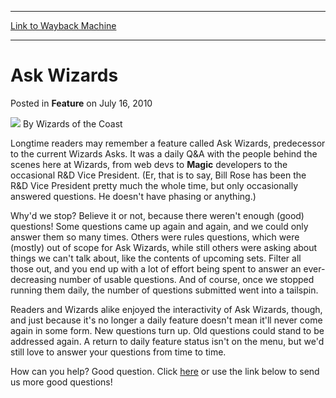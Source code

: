 
---
[Link to Wayback Machine](https://web.archive.org/web/20220129065211/https://magic.wizards.com/en/articles/archive/feature/ask-wizards-2010-07-16)

[_metadata_:author]:- "Wizards of the Coast"
[_metadata_:description]:- "Longtime readers may remember a feature called Ask Wizards, predecessor to the current Wizards Asks. It was a daily Q&A with the people behind the scenes here at Wizards, from web devs to Magic developers to the occasional R&D Vice President. (Er, that is to say, Bill Rose has been the R&D Vice President pretty much the whole time, but only occasionally answered questions. He"
[_metadata_:generator]:- "Drupal 7 (http://drupal.org)"
[_metadata_:publish_date]:- "2010-07-16"
[_metadata_:title]:- "Ask Wizards"
[_metadata_:wayback_capture_timestamp]:- "2022-01-29 06:52:11+00:00"
[_metadata_:wayback_raw_url]:- "https://web.archive.org/web/20220129065211id_/https://magic.wizards.com/en/articles/archive/feature/ask-wizards-2010-07-16"
[_metadata_:wayback_url]:- "https://magic.wizards.com/en/articles/archive/feature/ask-wizards-2010-07-16"
---


Ask Wizards
===========



 Posted in **Feature**
 on July 16, 2010 






![](https://media.magic.wizards.com/styles/auth_small/public/images/person/wizards_author.jpg)
By Wizards of the Coast











Longtime readers may remember a feature called Ask Wizards, predecessor to the current Wizards Asks. It was a daily Q&A with the people behind the scenes here at Wizards, from web devs to **Magic** developers to the occasional R&D Vice President. (Er, that is to say, Bill Rose has been the R&D Vice President pretty much the whole time, but only occasionally answered questions. He doesn't have phasing or anything.)

Why'd we stop? Believe it or not, because there weren't enough (good) questions! Some questions came up again and again, and we could only answer them so many times. Others were rules questions, which were (mostly) out of scope for Ask Wizards, while still others were asking about things we can't talk about, like the contents of upcoming sets. Filter all those out, and you end up with a lot of effort being spent to answer an ever-decreasing number of usable questions. And of course, once we stopped running them daily, the number of questions submitted went into a tailspin.

Readers and Wizards alike enjoyed the interactivity of Ask Wizards, though, and just because it's no longer a daily feature doesn't mean it'll never come again in some form. New questions turn up. Old questions could stand to be addressed again. A return to daily feature status isn't on the menu, but we'd still love to answer your questions from time to time.

How can you help? Good question. Click [here](javascript:makeWinXY('http://www.wizards.com/company/emailtoauthor.asp?author=Ask%20Wizards',500,455);) or use the link below to send us more good questions!







